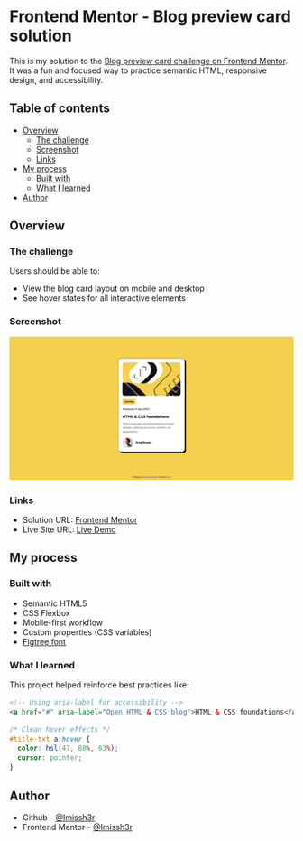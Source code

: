 # Frontend Mentor - Blog preview card solution

This is my solution to the [Blog preview card challenge on Frontend Mentor](https://www.frontendmentor.io/challenges/blog-preview-card-ckPaj01IcS). It was a fun and focused way to practice semantic HTML, responsive design, and accessibility.

## Table of contents

- [Overview](#overview)
  - [The challenge](#the-challenge)
  - [Screenshot](#screenshot)
  - [Links](#links)
- [My process](#my-process)
  - [Built with](#built-with)
  - [What I learned](#what-i-learned)
- [Author](#author)

## Overview

### The challenge

Users should be able to:

- View the blog card layout on mobile and desktop
- See hover states for all interactive elements

### Screenshot

![Blog Preview Card](./assets/images/Screenshot.png)

### Links

- Solution URL: [Frontend Mentor](https://www.frontendmentor.io/solutions/responsive-blog-preview-card-using-html-and-css-XOtJoWUQb4)
- Live Site URL: [Live Demo](https://imissh3r.github.io/blog-preview-card/)

## My process

### Built with

- Semantic HTML5
- CSS Flexbox
- Mobile-first workflow
- Custom properties (CSS variables)
- [Figtree font](https://fonts.google.com/specimen/Figtree)

### What I learned

This project helped reinforce best practices like:

```html
<!-- Using aria-label for accessibility -->
<a href="#" aria-label="Open HTML & CSS blog">HTML & CSS foundations</a>
```
```css
/* Clean hover effects */
#title-txt a:hover {
  color: hsl(47, 88%, 63%);
  cursor: pointer;
}
```

## Author

- Github - [@Imissh3r](https://github.com/Imissh3r)
- Frontend Mentor - [@Imissh3r](https://www.frontendmentor.io/profile/Imissh3r)
